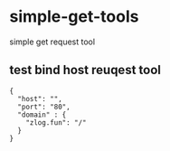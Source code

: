 # simple-get-tools
simple get request tool

## test bind host reuqest tool

```
{
  "host": "",
  "port": "80",
  "domain" : {
    "zlog.fun": "/"
  }
}

```